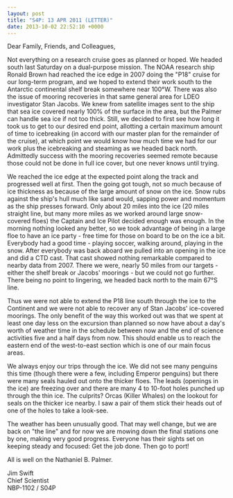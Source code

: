 ```yaml
---
layout: post
title: "S4P: 13 APR 2011 (LETTER)"
date: 2013-10-02 22:52:10 +0000
---
```

Dear Family, Friends, and Colleagues,

Not everything on a research cruise goes as planned or hoped. We headed south
last Saturday on a dual-purpose mission. The NOAA research ship Ronald Brown
had reached the ice edge in 2007 doing the "P18" cruise for our long-term
program, and we hoped to extend their work south to the Antarctic continental
shelf break somewhere near 100°W. There was also the issue of mooring
recoveries in that same general area for LDEO investigator Stan Jacobs. We
knew from satellite images sent to the ship that sea ice covered nearly 100%
of the surface in the area, but the Palmer can handle sea ice if not too
thick. Still, we decided to first see how long it took us to get to our
desired end point, allotting a certain maximum amount of time to icebreaking
(in accord with our master plan for the remainder of the cruise), at which
point we would know how much time we had for our work plus the icebreaking and
steaming as we headed back north. Admittedly success with the mooring
recoveries seemed remote because those could not be done in full ice cover,
but one never knows until trying.

We reached the ice edge at the expected point along the track and progressed
well at first. Then the going got tough, not so much because of ice thickness
as because of the large amount of snow on the ice. Snow rubs against the
ship's hull much like sand would, sapping power and momentum as the ship
presses forward. Only about 20 miles into the ice (20 miles straight line, but
many more miles as we worked around large snow-covered floes) the Captain and
Ice Pilot decided enough was enough. In the morning nothing looked any better,
so we took advantage of being in a large floe to have an ice party - free time
for those on board to be on the ice a bit. Everybody had a good time - playing
soccer, walking around, playing in the snow. After everybody was back aboard
we pulled into an opening in the ice and did a CTD cast. That cast showed
nothing remarkable compared to nearby data from 2007. There we were, nearly 50
miles from our targets - either the shelf break or Jacobs' moorings - but we
could not go further. There being no point to lingering, we headed back north
to the main 67°S line.

Thus we were not able to extend the P18 line south through the ice to the
Continent and we were not able to recover any of Stan Jacobs' ice-covered
moorings. The only benefit of the way this worked out was that we spent at
least one day less on the excursion than planned so now have about a day's
worth of weather time in the schedule between now and the end of science
activities five and a half days from now. This should enable us to reach the
eastern end of the west-to-east section which is one of our main focus areas.

We always enjoy our trips through the ice. We did not see many penguins this
time (though there were a few, including Emperor penguins) but there were many
seals hauled out onto the thicker floes. The leads (openings in the ice) are
freezing over and there are many 4 to 10-foot holes punched up through the
thin ice. The culprits? Orcas (Killer Whales) on the lookout for seals on the
thicker ice nearby. I saw a pair of them stick their heads out of one of the
holes to take a look-see.

The weather has been unusually good. That may well change, but we are back on
"the line" and for now we are mowing down the final stations one by one,
making very good progress. Everyone has their sights set on keeping steady and
focused: Get the job done. Then go to port!

All is well on the Nathaniel B. Palmer.

Jim Swift  
Chief Scientist  
NBP-1102 / S04P



